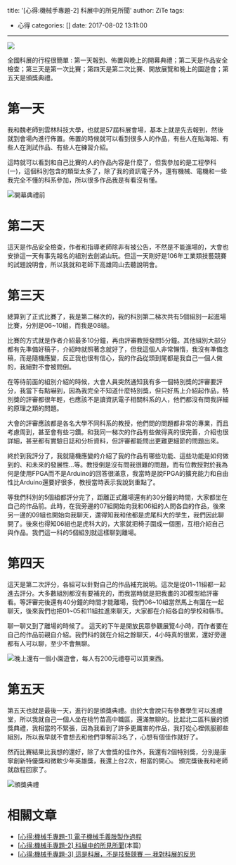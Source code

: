 title: '[心得:機械手專題-2] 科展中的所見所聞'
author: ZiTe
tags:
  - 心得
categories: []
date: 2017-08-02 13:11:00
---
![](https://1.bp.blogspot.com/-pZzLycJryec/XqYxoC3ETrI/AAAAAAAACJY/qQs2DI7qXLExB-SoIEq94KVOTDjgKoe5QCPcBGAsYHg/s320/1501167240592.jpg)

全國科展的行程很簡單 : 第一天報到、佈置與晚上的開幕典禮；第二天是作品安全檢查；第三天是第一次比賽；第四天是第二次比賽、開放展覽和晚上的園遊會；第五天是頒獎典禮。  

<!--more-->

# 第一天

我和魏老師到雲林科技大學，也就是57屆科展會場，基本上就是先去報到，然後就到會場內進行佈置。佈置的時候就可以看到很多人的作品，有些人在貼海報、有些人在測試作品、有些人在練習介紹。

這時就可以看到和自己比賽的人的作品內容是什麼了，但我參加的是工程學科(一)，這個科別包含的類型太多了，除了我的資訊電子外，還有機械、電機和一些我完全不懂的科系參加，所以很多作品我是有看沒有懂。  

![開幕典禮前](https://1.bp.blogspot.com/-4zgPMxCj48s/XqYxoHj6BeI/AAAAAAAACJY/jsk5gYZ-wE4IuVOds9tK-yY21ILgYBpMQCPcBGAsYHg/s1600/DSC_0405.JPG)

# 第二天
  
這天是作品安全檢查，作者和指導老師除非有被公告，不然是不能進場的，大會也安排這一天有事先報名的組別去劍湖山玩。但這一天剛好是106年工業類技藝競賽的試題說明會，所以我就和老師下高雄岡山去聽說明會。  
  
# 第三天
  
總算到了正式比賽了，我是第二梯次的，我的科別第二梯次共有5個組別一起進場比賽，分別是06~10組，而我是08組。

比賽的方式就是作者介紹最多10分鐘，再由評審教授發問5分鐘。其他組別大部分都有先準備好稿子，介紹時就照著念就好了，但我這個人非常懶惰，我沒有準備念稿，而是隨機應變，反正我也很有信心，我的作品從頭到尾都是我自己一個人做的，我絕對不會被問倒。

在等待前面的組別介紹的時候，大會人員突然通知我有多一個特別獎的評審要評分，我當下有點嚇到，因為我完全不知道什麼特別獎，但只好馬上介紹起作品，特別獎的評審都很年輕，也應該不是讀資訊電子相關科系的人，他們都沒有問我詳細的原理之類的問題。

大會的評審應該都是各名大學不同科系的教授，他們問的問題都非常的專業，而且考慮周到，甚至會有些刁鑽。和我同一梯次的作品有些做得真的很完善，介紹也很詳細，甚至都有實驗日誌和分析資料，但評審都能問出更難更細節的問題出來。

終於到我評分了，我就隨機應變的介紹了我的作品有哪些功能、這些功能是如何做到的、和未來的發展性...等。教授倒是沒有問我很難的問題，而有位教授對於我為何是使用FPGA而不是Arduino的回答很滿意，我當時是說FPGA的擴充能力和自由性比Arduino還要好很多，教授當時表示我說到重點了。

等我們科別的5個組都評分完了，距離正式離場還有約30分鐘的時間，大家都坐在自己的作品前。此時，在我旁邊的07組開始向我和06組的人問各自的作品，後來另一邊的09組也開始向我聊天，還得知我和他都是虎尾科大的學生，我們因此聊開了。後來也得知06組也是虎科大的，大家就把椅子圍成一個圈，互相介紹自己與作品。我們這一科的5個組別就這樣聊到離場。
  
# 第四天
  
這天是第二次評分，各組可以針對自己的作品補充說明。這次是從01\~11組都一起進去評分。大多數組別都沒有要補充的，而我當時就是把我畫的3D模型給評審看。等評審完後還有40分鐘的時間才能離場，我們06\~10組當然馬上有圍在一起聊天，後來我們也把01\~05和11組拉進來聊天，大家都在介紹各自的學校和縣市。

聊一聊又到了離場的時候了。 這天的下午是開放民眾參觀展覽4小時，而作者要在自己的作品前親自介紹。我們科的就在介紹之餘聊天，4小時真的很累，還好旁邊都有人可以聊，至少不會無聊。  

![晚上還有一個小園遊會，每人有200元禮卷可以買東西。](https://1.bp.blogspot.com/-SgoulXJ8tEg/XqYxoH2xxEI/AAAAAAAACJY/SJO5oJ8SuhEOU8aC8-uKiZnBlcOpVwFHACPcBGAsYHg/s1600/DSC_0414.JPG)

# 第五天
  
第五天也就是最後一天，進行的是頒獎典禮。由於大會說只有參賽學生可以進禮堂，所以我就自己一個人坐在桃竹苗高中職區，還滿無聊的。比起北二區科展的頒獎典禮，我相當的不緊張，因為我看到了許多更厲害的作品，我打從心裡佩服那些組別，所以我早就不會想去和他們爭奪前3名了，心想有個佳作就好了。

然而比賽結果比我想的還好，除了大會獎的佳作外，我還有2個特別獎，分別是康寧創新特優獎和微軟少年英雄獎，我還上台2次，相當的開心。 頒完獎後我和老師就啟程回家了。  

![頒獎典禮](https://1.bp.blogspot.com/-Wf4OJtjAHE4/XqYxoBhtIuI/AAAAAAAACJY/iTyKIawZlA0xYySMvJQOf77e5PcMNn0NACPcBGAsYHg/s1600/DSC_0419.JPG)

# 相關文章

* [\[心得:機械手專題-1\] 電子機械手義肢製作過程](/2017/08/macarm-1/)
* [\[心得:機械手專題-2\] 科展中的所見所聞](/2017/08/macarm-2/)(本篇)
* [\[心得:機械手專題-3\] 這是科展，不是技藝競賽 — 我對科展的反思](/2017/08/macarm-3/)